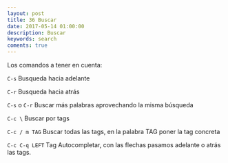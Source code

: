 ```yaml
---
layout: post
title: 36 Buscar
date: 2017-05-14 01:00:00
description: Buscar
keywords: search
coments: true
---
```


Los comandos a tener en cuenta:

`C-s` Busqueda hacia adelante

`C-r` Busqueda hacia atrás

`C-s` o `C-r` Buscar más palabras aprovechando la misma búsqueda

`C-c \` Buscar por tags

`C-c / m TAG` Buscar todas las tags, en la palabra TAG poner la tag concreta

`C-c C-q LEFT` Tag Autocompletar, con las flechas pasamos adelante o atrás las tags.

